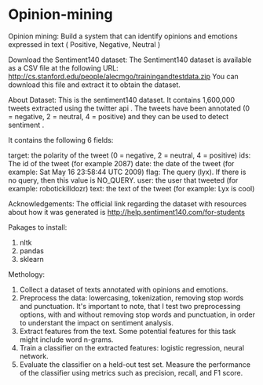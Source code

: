 # Opinion-mining
Opinion mining: Build a system that can identify opinions and emotions expressed in text ( Positive, Negative, Neutral )


Download the Sentiment140 dataset: The Sentiment140 dataset is available as a CSV file at the following URL: http://cs.stanford.edu/people/alecmgo/trainingandtestdata.zip  You can download this file and extract it to obtain the dataset.


About Dataset:
This is the sentiment140 dataset. It contains 1,600,000 tweets extracted using the twitter api . The tweets have been annotated (0 = negative, 2 = neutral, 4 = positive) and they can be used to detect sentiment .

It contains the following 6 fields:

target: the polarity of the tweet (0 = negative, 2 = neutral, 4 = positive)
ids: The id of the tweet (for example 2087)
date: the date of the tweet (for example: Sat May 16 23:58:44 UTC 2009)
flag: The query (lyx). If there is no query, then this value is NO_QUERY.
user: the user that tweeted (for example: robotickilldozr)
text: the text of the tweet (for example: Lyx is cool)

Acknowledgements:
The official link regarding the dataset with resources about how it was generated is 
http://help.sentiment140.com/for-students 


Pakages to install:
1. nltk
2. pandas
3. sklearn

Methology:
1. Collect a dataset of texts annotated with opinions and emotions.
2. Preprocess the data: lowercasing, tokenization, removing stop words and punctuation. It's important to note, that I test two preprocessing options, with and without removing stop words and punctuation, in order to understant the impact on sentiment analysis. 
4. Extract features from the text. Some potential features for this task might include word n-grams.
5. Train a classifier on the extracted features: logistic regression, neural network.
6. Evaluate the classifier on a held-out test set. Measure the performance of the classifier using metrics such as precision, recall, and F1 score.
